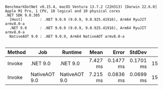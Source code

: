 ```

BenchmarkDotNet v0.15.4, macOS Ventura 13.7.2 (22H313) [Darwin 22.6.0]
Apple M1 Pro, 1 CPU, 10 logical and 10 physical cores
.NET SDK 9.0.305
  [Host]        : .NET 9.0.9 (9.0.9, 9.0.925.41916), Arm64 RyuJIT armv8.0-a
  .NET 9.0      : .NET 9.0.9 (9.0.9, 9.0.925.41916), Arm64 RyuJIT armv8.0-a
  NativeAOT 9.0 : .NET 9.0.9, Arm64 NativeAOT armv8.0-a


```
| Method | Job           | Runtime       |     Mean |     Error |    StdDev |      Gen0 |     Gen1 | Allocated |
|--------|---------------|---------------|---------:|----------:|----------:|----------:|---------:|----------:|
| Invoke | .NET 9.0      | .NET 9.0      | 7.427 ms | 0.1477 ms | 0.1701 ms | 1593.7500 | 406.2500 |   9.57 MB |
| Invoke | NativeAOT 9.0 | NativeAOT 9.0 | 7.215 ms | 0.0836 ms | 0.0699 ms | 1593.7500 | 453.1250 |   9.56 MB |
